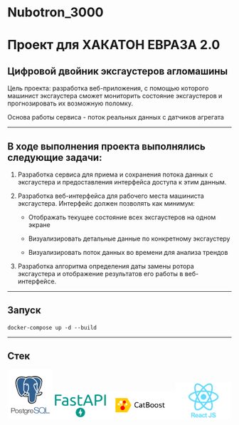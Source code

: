 # Nubotron_3000
<h1>Проект для ХАКАТОН ЕВРАЗА 2.0</h1>

<h2>Цифровой двойник эксгаустеров агломашины</h2>

Цель проекта: разработка веб-приложения, с помощью которого машинист эксгаустера сможет мониторить состояние эксгаустеров и прогнозировать их возможную поломку.

Основа работы сервиса - поток реальных данных с датчиков агрегата

---

<h2>В ходе выполнения проекта выполнялись следующие задачи:</h2>

1. Разработка сервиса для приема и сохранения потока данных с эксгаустера и предоставления интерфейса доступа к этим данным.

2. Разработка веб-интерфейса для рабочего места машиниста эксгаустера. Интерфейс должен позволять как минимум:

    - Отображать текущее состояние всех эксгаустеров на одном экране

    - Визуализировать детальные данные по конкретному эксгаустеру

    - Визуализировать поток данных во времени для анализа трендов

3. Разработка алгоритма определения даты замены ротора эксгаустера и отображение результатов его работы в веб-интерфейсе.

---

<h2>Запуск</h2>

    docker-compose up -d --build

---

<h2>Стек</h2>

<img src="images/postgres.png"  width="20%" height="20%"><img src="images/fastapi.png"  width="25%" height="25%"><img src="images/catboost.png"  width="30%" height="30%"><img src="images/reactjs.png"  width="25%" height="25%">
